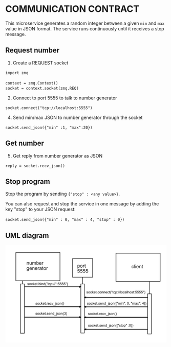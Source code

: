 # COMMUNICATION CONTRACT

This microservice generates a random integer between a given `min` and `max` value in JSON format. The service runs continuously until it receives a stop message.

## Request number


1) Create a REQUEST socket

````
import zmq

context = zmq.Context()
socket = context.socket(zmq.REQ)
````

2) Connect to port 5555 to talk to number generator

````
socket.connect("tcp://localhost:5555")

````

4) Send min/max JSON to number generator through the socket


````
socket.send_json({"min" :1, "max":20})

````

## Get number

5) Get reply from number generator as JSON


````
reply = socket.recv_json()

````

## Stop program

Stop the program by sending ``{"stop" : <any value>}``.
  
You can also request and stop the service in one message by adding the key "stop" to your JSON request:

``socket.send_json({"min" : 0, "max" : 4, "stop" : 0})``

## UML diagram

![](uml_sequence_diagram.png)





